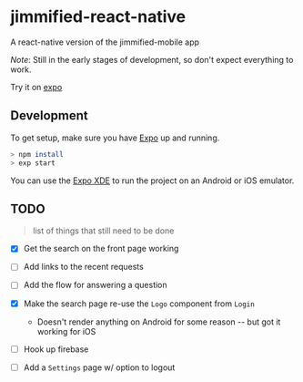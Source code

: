 # jimmified-react-native
A react-native version of the jimmified-mobile app

_Note_: Still in the early stages of development, so don't expect everything to work.

Try it on [expo](https://expo.io/@adierkens/jimmified)


## Development

To get setup, make sure you have [Expo](https://expo.io/) up and running.

```bash
> npm install
> exp start
```

You can use the [Expo XDE](https://expo.io/tools) to run the project on an Android or iOS emulator.


## TODO
> list of things that still need to be done

- [x] Get the search on the front page working
- [ ] Add links to the recent requests
- [ ] Add the flow for answering a question
- [x] Make the search page re-use the `Logo` component from `Login`
  - Doesn't render anything on Android for some reason -- but got it working for iOS
- [ ] Hook up firebase
- [ ] Add a `Settings` page w/ option to logout

